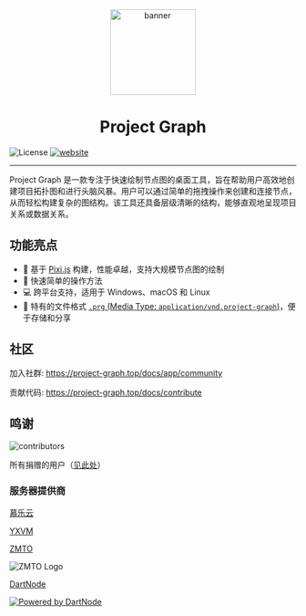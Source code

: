<div align="center">

<img src="app/src/assets/logo-animated.svg" height="150" alt="banner">
<h1>Project Graph</h1>

</div>

![License](https://img.shields.io/badge/License-MIT%20and%20GPL%203.0-green.svg)
[![website](https://img.shields.io/badge/website-project--graph.top-purple)](https://project-graph.top)

---

Project Graph 是一款专注于快速绘制节点图的桌面工具，旨在帮助用户高效地创建项目拓扑图和进行头脑风暴。用户可以通过简单的拖拽操作来创建和连接节点，从而轻松构建复杂的图结构。该工具还具备层级清晰的结构，能够直观地呈现项目关系或数据关系。

## 功能亮点

- 🚀 基于 [Pixi.js](https://pixijs.com/) 构建，性能卓越，支持大规模节点图的绘制
- 🎨 快速简单的操作方法
- 💻 跨平台支持，适用于 Windows、macOS 和 Linux
- 📁 特有的文件格式 [`.prg` (Media Type: `application/vnd.project-graph`)](/docs/spec/prg)，便于存储和分享

## 社区

加入社群: https://project-graph.top/docs/app/community

贡献代码: https://project-graph.top/docs/contribute

## 鸣谢

![contributors](https://contrib.rocks/image?repo=LiRenTech/project-graph)

所有捐赠的用户（[见此处](https://github.com/graphif/project-graph/blob/master/app/src/sub/SettingsWindow/credits.tsx#L15)）

### 服务器提供商

[慕乐云](https://muleyun.com/aff/HLONILNH)

[YXVM](https://yxvm.com/)

[ZMTO](https://console.zmto.com/?affid=1574)

![ZMTO Logo](https://console.zmto.com/templates/2019/dist/images/logo_white.svg)

[DartNode](https://dartnode.com)

[![Powered by DartNode](https://dartnode.com/branding/DN-Open-Source-sm.png)](https://dartnode.com "Powered by DartNode - Free VPS for Open Source")
